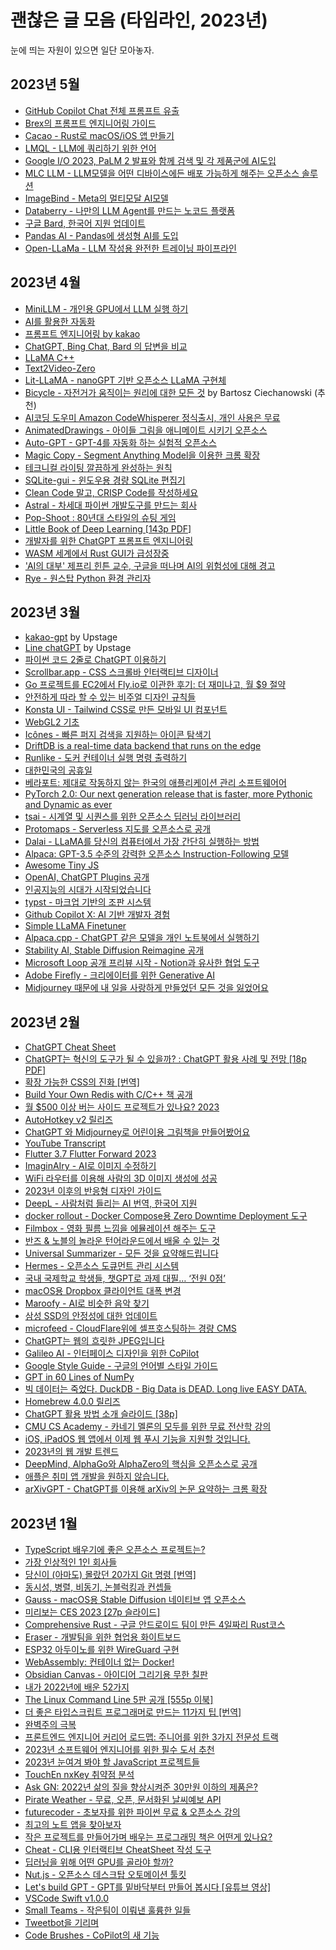 # 괜찮은 글 모음 (타임라인, 2023년)

눈에 띄는 자원이 있으면 일단 모아놓자.

## 2023년 5월

* [GitHub Copilot Chat 전체 프롬프트 유출](https://news.hada.io/topic?id=9182)
* [Brex의 프롬프트 엔지니어링 가이드](https://news.hada.io/topic?id=9190)
* [Cacao - Rust로 macOS/iOS 앱 만들기](https://news.hada.io/topic?id=9191)
* [LMQL - LLM에 쿼리하기 위한 언어](https://news.hada.io/topic?id=9185)
* [Google I/O 2023, PaLM 2 발표와 함께 검색 및 각 제품군에 AI도입](https://news.hada.io/topic?id=9154)
* [MLC LLM - LLM모델을 어떤 디바이스에든 배포 가능하게 해주는 오픈소스 솔루션](https://news.hada.io/topic?id=9153)
* [ImageBind - Meta의 멀티모달 AI모델](https://news.hada.io/topic?id=9156)
* [Databerry - 나만의 LLM Agent를 만드는 노코드 플랫폼](https://news.hada.io/topic?id=9143)
* [구글 Bard, 한국어 지원 업데이트](https://news.hada.io/topic?id=9149)
* [Pandas AI - Pandas에 생성형 AI를 도입](https://news.hada.io/topic?id=9162)
* [Open-LLaMa - LLM 작성용 완전한 트레이닝 파이프라인](https://news.hada.io/topic?id=9187)

## 2023년 4월

* [MiniLLM - 개인용 GPU에서 LLM 실행 하기](https://news.hada.io/topic?id=8832)
* [AI를 활용한 자동화](https://github.com/TaxyAI/browser-extension)
* [프롬프트 엔지니어링 by kakao](https://tech.kakaoenterprise.com/188)
* [ChatGPT, Bing Chat, Bard 의 답변을 비교](https://www.ciokorea.com/news/285055)
* [LLaMA C++](https://github.com/ggerganov/llama.cpp)
* [Text2Video-Zero](https://github.com/Picsart-AI-Research/Text2Video-Zero)
* [Lit-LLaMA - nanoGPT 기반 오픈소스 LLaMA 구현체](https://news.hada.io/topic?id=8865)
* [Bicycle - 자전거가 움직이는 원리에 대한 모든 것](https://news.hada.io/topic?id=8831) by Bartosz Ciechanowski (추천)
* [AI코딩 도우미 Amazon CodeWhisperer 정식출시, 개인 사용은 무료](https://news.hada.io/topic?id=8969)
* [AnimatedDrawings - 아이들 그림을 애니메이트 시키기 오픈소스](https://news.hada.io/topic?id=8968)
* [Auto-GPT - GPT-4를 자동화 하는 실험적 오픈소스](https://news.hada.io/topic?id=8971)
* [Magic Copy - Segment Anything Model을 이용한 크롬 확장](https://news.hada.io/topic?id=8955)
* [테크니컬 라이팅 깔끔하게 완성하는 원칙](https://news.hada.io/topic?id=8983)
* [SQLite-gui - 윈도우용 경량 SQLite 편집기](https://news.hada.io/topic?id=9011)
* [Clean Code 말고, CRISP Code를 작성하세요](https://news.hada.io/topic?id=9002)
* [Astral - 차세대 파이썬 개발도구를 만드는 회사](https://news.hada.io/topic?id=9001)
* [Pop-Shoot : 80년대 스타일의 슈팅 게임](https://news.hada.io/topic?id=9012)
* [Little Book of Deep Learning [143p PDF]](https://news.hada.io/topic?id=9085)
* [개발자를 위한 ChatGPT 프롬프트 엔지니어링](https://news.hada.io/topic?id=9077)
* [WASM 세계에서 Rust GUI가 급성장중](https://monadical.com/posts/shades-of-rust-gui-library-list.html)
* ['AI의 대부' 제프리 힌튼 교수, 구글을 떠나며 AI의 위험성에 대해 경고](https://news.hada.io/topic?id=9084)
* [Rye - 원스탑 Python 환경 관리자](https://news.hada.io/topic?id=9053)

## 2023년 3월

* [kakao-gpt](https://github.com/hunkim/kakao-gpt) by Upstage
* [Line chatGPT](https://github.com/hunkim/line-gpt) by Upstage
* [파이썬 코드 2줄로 ChatGPT 이용하기](https://news.hada.io/topic?id=8613)
* [Scrollbar.app - CSS 스크롤바 인터랙티브 디자이너](https://news.hada.io/topic?id=8612)
* [Go 프로젝트를 EC2에서 Fly.io로 이관한 후기: 더 재미나고, 월 $9 절약](https://news.hada.io/topic?id=8604)
* [안전하게 따라 할 수 있는 비주얼 디자인 규칙들](https://news.hada.io/topic?id=8573)
* [Konsta UI - Tailwind CSS로 만든 모바일 UI 컴포넌트](https://news.hada.io/topic?id=8588)
* [WebGL2 기초](https://webgl2fundamentals.org/webgl/lessons/ko/)
* [Icônes - 빠른 퍼지 검색을 지원하는 아이콘 탐색기](https://icones.js.org/)
* [DriftDB is a real-time data backend that runs on the edge](https://driftdb.com/)
* [Runlike - 도커 컨테이너 실행 명령 출력하기](https://news.hada.io/topic?id=8572)
* [대한민국의 공휴일](https://github.com/hyunbinseo/holidays-kr)
* [베라포트: 제대로 작동하지 않는 한국의 애플리케이션 관리 소프트웨어어](https://news.hada.io/topic?id=8625)
* [PyTorch 2.0: Our next generation release that is faster, more Pythonic and Dynamic as ever](https://pytorch.org/blog/pytorch-2.0-release/)
* [tsai - 시계열 및 시퀀스를 위한 오픈소스 딥러닝 라이브러리](https://news.hada.io/topic?id=8710)
* [Protomaps - Serverless 지도를 오픈소스로 공개](https://news.hada.io/topic?id=8690)
* [Dalai - LLaMA를 당신의 컴퓨터에서 가장 간단히 실행하는 방법](https://news.hada.io/topic?id=8693)
* [Alpaca: GPT-3.5 수준의 강력한 오픈소스 Instruction-Following 모델](https://news.hada.io/topic?id=8692)
* [Awesome Tiny JS](https://github.com/thoughtspile/awesome-tiny-js)
* [OpenAI, ChatGPT Plugins 공개](https://news.hada.io/topic?id=8786)
* [인공지능의 시대가 시작되었습니다](https://news.hada.io/topic?id=8788)
* [typst - 마크업 기반의 조판 시스템](https://news.hada.io/topic?id=8797)
* [Github Copilot X: AI 기반 개발자 경험](https://news.hada.io/topic?id=8774)
* [Simple LLaMA Finetuner](https://news.hada.io/topic?id=8793)
* [Alpaca.cpp - ChatGPT 같은 모델을 개인 노트북에서 실행하기](https://news.hada.io/topic?id=8756)
* [Stability AI, Stable Diffusion Reimagine 공개](https://news.hada.io/topic?id=8777)
* [Microsoft Loop 공개 프리뷰 시작 - Notion과 유사한 협업 도구](https://news.hada.io/topic?id=8784)
* [Adobe Firefly - 크리에이터를 위한 Generative AI](https://news.hada.io/topic?id=8767)
* [Midjourney 때문에 내 일을 사랑하게 만들었던 모든 것을 잃었어요](https://news.hada.io/topic?id=8806)

## 2023년 2월

* [ChatGPT Cheat Sheet](https://news.hada.io/topic?id=8373)
* [ChatGPT는 혁신의 도구가 될 수 있을까? : ChatGPT 활용 사례 및 전망 [18p PDF]](https://news.hada.io/topic?id=8375)
* [확장 가능한 CSS의 진화 [번역]](https://news.hada.io/topic?id=8371)
* [Build Your Own Redis with C/C++ 책 공개](https://news.hada.io/topic?id=8367)
* [월 $500 이상 버는 사이드 프로젝트가 있나요? 2023](https://news.hada.io/topic?id=8357)
* [AutoHotkey v2 릴리즈](https://news.hada.io/topic?id=8366)
* [ChatGPT 와 Midjourney로 어린이용 그림책을 만들어봤어요](https://adventure-of-penelope.vercel.app/)
* [YouTube Transcript](https://youtubetranscript.com/)
* [Flutter 3.7 Flutter Forward 2023](https://news.hada.io/topic?id=8343)
* [ImaginAIry - AI로 이미지 수정하기](https://news.hada.io/topic?id=8319)
* [WiFi 라우터를 이용해 사람의 3D 이미지 생성에 성공](https://news.hada.io/topic?id=8332)
* [2023년 이후의 반응형 디자인 가이드](https://news.hada.io/topic?id=8448)
* [DeepL - 사람처럼 들리는 AI 번역, 한국어 지원](https://news.hada.io/topic?id=8413)
* [docker rollout - Docker Compose용 Zero Downtime Deployment 도구](https://news.hada.io/topic?id=8445)
* [Filmbox - 영화 필름 느낌을 에뮬레이션 해주는 도구](https://news.hada.io/topic?id=8456)
* [반즈 & 노블의 놀라운 턴어라운드에서 배울 수 있는 것](https://news.hada.io/topic?id=8410)
* [Universal Summarizer - 모든 것을 요약해드립니다](https://news.hada.io/topic?id=8409)
* [Hermes - 오픈소스 도큐먼트 관리 시스템](https://news.hada.io/topic?id=8406)
* [국내 국제학교 학생들, 챗GPT로 과제 대필… ‘전원 0점’](https://news.hada.io/topic?id=8439)
* [macOS용 Dropbox 클라이언트 대폭 변경](https://news.hada.io/topic?id=8405)
* [Maroofy - AI로 비슷한 음악 찾기](https://news.hada.io/topic?id=8419)
* [삼성 SSD의 안정성에 대한 업데이트](https://news.hada.io/topic?id=8408)
* [microfeed - CloudFlare위에 셀프호스팅하는 경량 CMS](https://news.hada.io/topic?id=8461)
* [ChatGPT는 웹의 흐릿한 JPEG입니다](https://news.hada.io/topic?id=8477)
* [Galileo AI - 인터페이스 디자인을 위한 CoPilot](https://news.hada.io/topic?id=8472)
* [Google Style Guide - 구글의 언어별 스타일 가이드](https://news.hada.io/topic?id=8474)
* [GPT in 60 Lines of NumPy](https://jaykmody.com/blog/gpt-from-scratch/)
* [빅 데이터는 죽었다. DuckDB - Big Data is DEAD. Long live EASY DATA.](https://news.hada.io/topic?id=8469)
* [Homebrew 4.0.0 릴리즈](https://news.hada.io/topic?id=8508)
* [ChatGPT 활용 방법 소개 슬라이드 [38p]](https://news.hada.io/topic?id=8497)
* [CMU CS Academy - 카네기 멜론의 모두를 위한 무료 전산학 강의](https://news.hada.io/topic?id=8496)
* [iOS, iPadOS 웹 앱에서 이제 웹 푸시 기능을 지원할 것입니다.](https://news.hada.io/topic?id=8494)
* [2023년의 웹 개발 트렌드](https://news.hada.io/topic?id=8486)
* [DeepMind, AlphaGo와 AlphaZero의 핵심을 오픈소스로 공개](https://news.hada.io/topic?id=8504)
* [애플은 취미 앱 개발을 원하지 않습니다.](https://news.hada.io/topic?id=8490)
* [arXivGPT - ChatGPT를 이용해 arXiv의 논문 요약하는 크롬 확장](https://news.hada.io/topic?id=8480)

## 2023년 1월

* [TypeScript 배우기에 좋은 오픈소스 프로젝트는?](https://news.hada.io/topic?id=8155)
* [가장 인상적인 1인 회사들](https://news.hada.io/topic?id=8157)
* [당신이 (아마도) 몰랐던 20가지 Git 명령 [번역]](https://news.hada.io/topic?id=8153)
* [동시성, 병렬, 비동기, 논블럭킹과 컨셉들](https://news.hada.io/topic?id=8127)
* [Gauss - macOS용 Stable Diffusion 네이티브 앱 오픈소스](https://news.hada.io/topic?id=8147)
* [미리보는 CES 2023 [27p 슬라이드]](https://news.hada.io/topic?id=8150)
* [Comprehensive Rust - 구글 안드로이드 팀이 만든 4일짜리 Rust코스](https://news.hada.io/topic?id=8122)
* [Eraser - 개발팀을 위한 협업용 화이트보드](https://news.hada.io/topic?id=8140)
* [ESP32 아두이노를 위한 WireGuard 구현](https://news.hada.io/topic?id=8152)
* [WebAssembly: 컨테이너 없는 Docker!](https://news.hada.io/topic?id=8123)
* [Obsidian Canvas - 아이디어 그리기용 무한 칠판](https://news.hada.io/topic?id=8120)
* [내가 2022년에 배운 52가지](https://news.hada.io/topic?id=8115)
* [The Linux Command Line 5판 공개 [555p 이북]](https://news.hada.io/topic?id=8173)
* [더 좋은 타입스크립트 프로그래머로 만드는 11가지 팁 [번역]](https://news.hada.io/topic?id=8171)
* [완벽주의 극복](https://news.hada.io/topic?id=8166)
* [프론트엔드 엔지니어 커리어 로드맵: 주니어를 위한 3가지 전문성 트랙](https://news.hada.io/topic?id=8136)
* [2023년 소프트웨어 엔지니어를 위한 필수 도서 추천](https://news.hada.io/topic?id=8208)
* [2023년 눈여겨 봐야 할 JavaScript 프로젝트들](https://news.hada.io/topic?id=8218)
* [TouchEn nxKey 취약점 분석](https://news.hada.io/topic?id=8211)
* [Ask GN: 2022년 삶의 질을 향상시켜준 30만원 이하의 제품은?](https://news.hada.io/topic?id=8223)
* [Pirate Weather - 무료, 오픈, 문서화된 날씨예보 API](https://news.hada.io/topic?id=8264)
* [futurecoder - 초보자를 위한 파이썬 무료 & 오픈소스 강의](https://news.hada.io/topic?id=8228)
* [최고의 노트 앱을 찾아보자](https://news.hada.io/topic?id=8256)
* [작은 프로젝트를 만들어가며 배우는 프로그래밍 책은 어떤게 있나요?](https://news.hada.io/topic?id=8304)
* [Cheat - CLI용 인터랙티브 CheatSheet 작성 도구](https://news.hada.io/topic?id=8305)
* [딥러닝을 위해 어떤 GPU를 골라야 할까?](https://news.hada.io/topic?id=8303)
* [Nut.js - 오픈소스 데스크탑 오토메이션 툴킷](https://news.hada.io/topic?id=8300)
* [Let's build GPT - GPT를 밑바닥부터 만들어 봅시다 [유튜브 영상]](https://news.hada.io/topic?id=8287)
* [VSCode Swift v1.0.0](https://forums.swift.org/t/vscode-swift-v1-0-0/62668)
* [Small Teams - 작은팀이 이뤄낸 훌륭한 일들](https://news.hada.io/topic?id=8286)
* [Tweetbot을 기리며](https://news.hada.io/topic?id=8301)
* [Code Brushes - CoPilot의 새 기능](https://news.hada.io/topic?id=8277)
